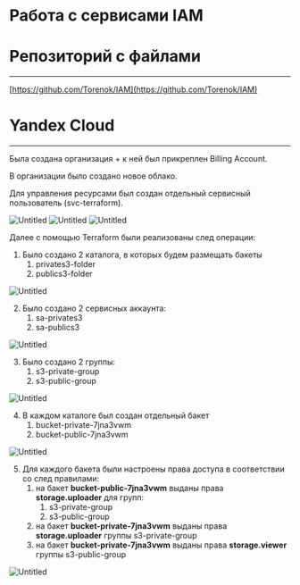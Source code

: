 # Работа с сервисами IAM

# Репозиторий с файлами

---

[https://github.com/Torenok/IAM](https://github.com/Torenok/IAM)

# Yandex Cloud

---

Была создана организация + к ней был прикреплен Billing Account. 

В организации было создано новое облако.  

Для управления ресурсами был создан отдельный сервисный пользователь (svc-terraform).  

![Untitled](https://prod-files-secure.s3.us-west-2.amazonaws.com/38bf76e7-2f5e-470f-b7c6-585505104904/58f2ee7f-34c1-42e0-9d43-17520ba8e470/Untitled.png)
![Untitled](https://prod-files-secure.s3.us-west-2.amazonaws.com/38bf76e7-2f5e-470f-b7c6-585505104904/67feb613-8c8e-46f1-b5cf-b17997c3e475/Untitled.png)
![Untitled](https://prod-files-secure.s3.us-west-2.amazonaws.com/38bf76e7-2f5e-470f-b7c6-585505104904/96026cb4-4dbe-441a-a25b-cf0a0451e358/Untitled.png)

Далее с помощью Terraform были реализованы след операции:

1. Было создано 2 каталога, в которых будем размещать бакеты
    1. privates3-folder
    2. publics3-folder
    
![Untitled](https://prod-files-secure.s3.us-west-2.amazonaws.com/38bf76e7-2f5e-470f-b7c6-585505104904/12b676c8-54ee-4915-a82b-e52786a4b334/Untitled.png)
    
2. Было создано 2 сервисных аккаунта:
    1. sa-privates3
    2. sa-publics3
    
![Untitled](https://prod-files-secure.s3.us-west-2.amazonaws.com/38bf76e7-2f5e-470f-b7c6-585505104904/4a497c5a-3e11-415d-9bb5-eceed3121cff/Untitled.png)
    
3. Было создано 2 группы:
    1. s3-private-group
    2. s3-public-group
    
![Untitled](https://prod-files-secure.s3.us-west-2.amazonaws.com/38bf76e7-2f5e-470f-b7c6-585505104904/7a5dbdcb-91e5-4b16-a463-3f92ebf373b2/Untitled.png)
    
4. В каждом каталоге был создан отдельный бакет
    1. bucket-private-7jna3vwm
    2. bucket-public-7jna3vwm
    
![Untitled](https://prod-files-secure.s3.us-west-2.amazonaws.com/38bf76e7-2f5e-470f-b7c6-585505104904/318e50a5-011e-4bfc-9301-f3bf566f1a93/Untitled.png)
    
5. Для каждого бакета были настроены права доступа в соответствии со след правилами:
    1. на бакет **bucket-public-7jna3vwm** выданы права **storage.uploader** для групп:
        1. s3-private-group
        2. s3-public-group
    2. на бакет **bucket-private-7jna3vwm** выданы права **storage.uploader** группы s3-private-group
    3. на бакет **bucket-private-7jna3vwm** выданы права **storage.viewer** группы s3-public-group
    
![Untitled](https://prod-files-secure.s3.us-west-2.amazonaws.com/38bf76e7-2f5e-470f-b7c6-585505104904/38f57312-0f94-496f-8524-c3db6163fb7d/Untitled.png)
